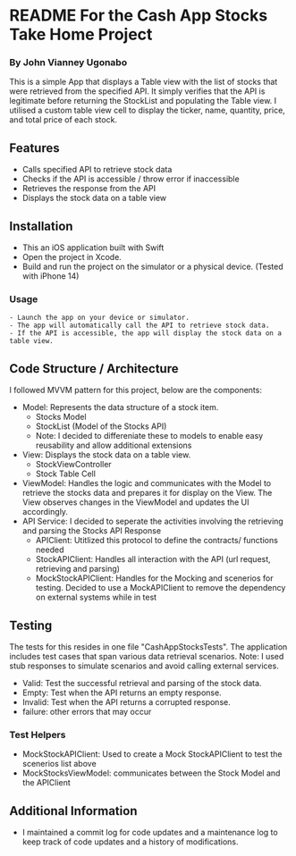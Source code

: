 #  README For the Cash App Stocks Take Home Project 
### By John Vianney Ugonabo

This is a simple App that displays a Table view with the list of stocks that were retrieved from the specified API. It simply verifies that the API is legitimate before returning the StockList and populating the Table view. I utilised a custom table view cell to display the ticker, name, quantity, price, and total price of each stock.

## Features
- Calls specified API to retrieve stock data
- Checks if the API is accessible / throw error if inaccessible
- Retrieves the response from the API
- Displays the stock data on a table view 

## Installation
- This an iOS application built with Swift
- Open the project in Xcode.
- Build and run the project on the simulator or a physical device. (Tested with iPhone 14)

### Usage
    - Launch the app on your device or simulator.
    - The app will automatically call the API to retrieve stock data.
    - If the API is accessible, the app will display the stock data on a table view.
    
## Code Structure / Architecture 

I followed MVVM pattern for this project, below are the components:
- Model: Represents the data structure of a stock item. 
    - Stocks Model 
    - StockList (Model of the Stocks API)
    - Note: I decided to differeniate these to models to enable easy reusability and allow additional extensions
- View: Displays the stock data on a table view.
    - StockViewController
    - Stock Table Cell
- ViewModel: Handles the logic and communicates with the Model to retrieve the stocks data and prepares it for display on the View. The View observes changes in the ViewModel and updates the UI accordingly.
- API Service: I decided to seperate the activities involving the retrieving and parsing the Stocks API Response
    - APIClient: Utitlized this protocol to define the contracts/ functions needed
    - StockAPIClient: Handles all interaction with the API (url request, retrieving and parsing)
    - MockStockAPIClient: Handles for the Mocking and scenerios for testing. Decided to use a MockAPIClient to remove the dependency on external systems while in test

## Testing 

The tests for this resides in one file "CashAppStocksTests". The application includes test cases that span various data retrieval scenarios. Note: I used stub responses to simulate scenarios and avoid calling external services.

- Valid: Test the successful retrieval and parsing of the stock data.
- Empty: Test when the API returns an empty response.
- Invalid: Test when the API returns a corrupted response.
- failure: other errors that may occur

### Test Helpers
- MockStockAPIClient: Used to create a Mock StockAPIClient to test the scenerios list above
- MockStocksViewModel: communicates between the Stock Model and the APIClient

## Additional Information
- I maintained a commit log for code updates and a maintenance log to keep track of code updates and a history of modifications. 
